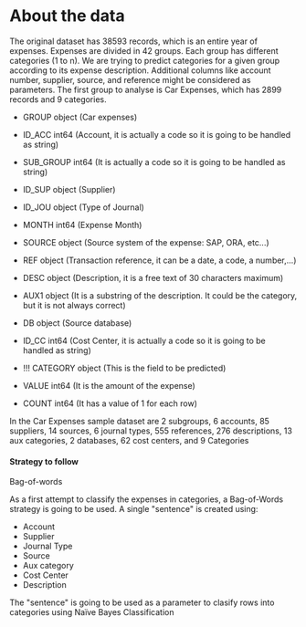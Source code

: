 
# About the data

The original dataset has 38593 records, which is an entire year of expenses.
Expenses are divided in 42 groups. Each group has different categories (1 to n). We are trying to predict categories for a given group according to its expense description. Additional columns like account number, supplier, source, and reference might be considered as parameters.
The first group to analyse is Car Expenses, which has 2899 records and 9 categories.

* GROUP        object  (Car expenses)


* ID_ACC        int64  (Account, it is actually a code so it is going to be handled as string)


* SUB_GROUP     int64  (It is actually a code so it is going to be handled as string)


* ID_SUP       object  (Supplier)


* ID_JOU       object  (Type of Journal)


* MONTH         int64  (Expense Month)


* SOURCE       object  (Source system of the expense: SAP, ORA, etc...)


* REF          object  (Transaction reference, it can be a date, a code, a number,...)


* DESC         object  (Description, it is a free text of 30 characters maximum)


* AUX1         object  (It is a substring of the description. It could be the category, but it is not always correct)


* DB           object  (Source database)


* ID_CC         int64  (Cost Center, it is actually a code so it is going to be handled as string)


* !!! CATEGORY     object  (This is the field to be predicted)


* VALUE         int64  (It is the amount of the expense)


* COUNT         int64  (It has a value of 1 for each row)



In the Car Expenses sample dataset are  2 subgroups, 6 accounts, 85 suppliers, 14 sources, 6 journal types, 555 references, 276 descriptions, 13 aux categories, 2 databases, 62 cost centers, and 9 Categories 

#### Strategy to follow

Bag-of-words

As a first attempt to classify the expenses in categories, a Bag-of-Words strategy is going to be used. A single "sentence" is created using: 
* Account 
* Supplier 
* Journal Type
* Source 
* Aux category 
* Cost Center 
* Description

The "sentence" is going to be used as a parameter to clasify rows into categories using Naïve Bayes Classification


```python

```
